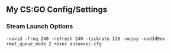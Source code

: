 
## My CS:GO Config/Settings

### Steam Launch Options

```
-novid -freq 240 -refresh 240 -tickrate 128 -nojoy -nod3d9ex +mat_queue_mode 2 +exec autoexec.cfg
```
